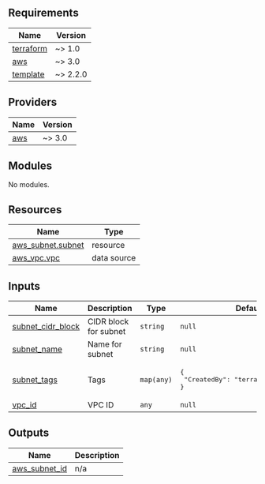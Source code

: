 <!-- BEGIN_TF_DOCS -->
## Requirements

| Name | Version |
|------|---------|
| <a name="requirement_terraform"></a> [terraform](#requirement\_terraform) | ~> 1.0 |
| <a name="requirement_aws"></a> [aws](#requirement\_aws) | ~> 3.0 |
| <a name="requirement_template"></a> [template](#requirement\_template) | ~> 2.2.0 |

## Providers

| Name | Version |
|------|---------|
| <a name="provider_aws"></a> [aws](#provider\_aws) | ~> 3.0 |

## Modules

No modules.

## Resources

| Name | Type |
|------|------|
| [aws_subnet.subnet](https://registry.terraform.io/providers/hashicorp/aws/latest/docs/resources/subnet) | resource |
| [aws_vpc.vpc](https://registry.terraform.io/providers/hashicorp/aws/latest/docs/data-sources/vpc) | data source |

## Inputs

| Name | Description | Type | Default | Required |
|------|-------------|------|---------|:--------:|
| <a name="input_subnet_cidr_block"></a> [subnet\_cidr\_block](#input\_subnet\_cidr\_block) | CIDR block for subnet | `string` | `null` | no |
| <a name="input_subnet_name"></a> [subnet\_name](#input\_subnet\_name) | Name for subnet | `string` | `null` | no |
| <a name="input_subnet_tags"></a> [subnet\_tags](#input\_subnet\_tags) | Tags | `map(any)` | <pre>{<br>  "CreatedBy": "terraform-aws-subnet"<br>}</pre> | no |
| <a name="input_vpc_id"></a> [vpc\_id](#input\_vpc\_id) | VPC ID | `any` | `null` | no |

## Outputs

| Name | Description |
|------|-------------|
| <a name="output_aws_subnet_id"></a> [aws\_subnet\_id](#output\_aws\_subnet\_id) | n/a |
<!-- END_TF_DOCS -->